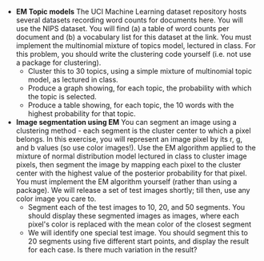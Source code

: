 * **EM Topic models** The UCI Machine Learning dataset repository hosts several datasets recording word counts for documents here. You will use the NIPS dataset. You will find (a) a table of word counts per document and (b) a vocabulary list for this dataset at the link. You must implement the multinomial mixture of topics model, lectured in class. For this problem, you should write the clustering code yourself (i.e. not use a package for clustering).
  * Cluster this to 30 topics, using a simple mixture of multinomial topic model, as lectured in class.
  * Produce a graph showing, for each topic, the probability with which the topic is selected.
  * Produce a table showing, for each topic, the 10 words with the highest probability for that topic.
* **Image segmentation using EM** You can segment an image using a clustering method - each segment is the cluster center to which a pixel belongs. In this exercise, you will represent an image pixel by its r, g, and b values (so use color images!). Use the EM algorithm applied to the mixture of normal distribution model lectured in class to cluster image pixels, then segment the image by mapping each pixel to the cluster center with the highest value of the posterior probability for that pixel. You must implement the EM algorithm yourself (rather than using a package). We will release a set of test images shortly; till then, use any color image you care to.
  * Segment each of the test images to 10, 20, and 50 segments. You should display these segmented images as images, where each pixel's color is replaced with the mean color of the closest segment
  * We will identify one special test image. You should segment this to 20 segments using five different start points, and display the result for each case. Is there much variation in the result?
